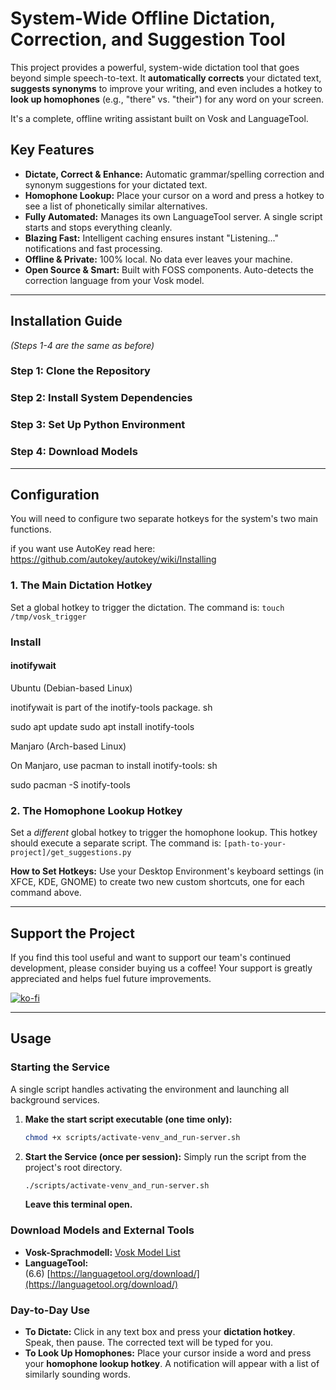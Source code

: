# System-Wide Offline Dictation, Correction, and Suggestion Tool

This project provides a powerful, system-wide dictation tool that goes beyond simple speech-to-text. It **automatically corrects** your dictated text, **suggests synonyms** to improve your writing, and even includes a hotkey to **look up homophones** (e.g., "there" vs. "their") for any word on your screen.

It's a complete, offline writing assistant built on Vosk and LanguageTool.

## Key Features

*   **Dictate, Correct & Enhance:** Automatic grammar/spelling correction and synonym suggestions for your dictated text.
*   **Homophone Lookup:** Place your cursor on a word and press a hotkey to see a list of phonetically similar alternatives.
*   **Fully Automated:** Manages its own LanguageTool server. A single script starts and stops everything cleanly.
*   **Blazing Fast:** Intelligent caching ensures instant "Listening..." notifications and fast processing.
*   **Offline & Private:** 100% local. No data ever leaves your machine.
*   **Open Source & Smart:** Built with FOSS components. Auto-detects the correction language from your Vosk model.

---

## Installation Guide

*(Steps 1-4 are the same as before)*

### Step 1: Clone the Repository
### Step 2: Install System Dependencies
### Step 3: Set Up Python Environment
### Step 4: Download Models

---

## Configuration

You will need to configure two separate hotkeys for the system's two main functions.

if you want use AutoKey read here: https://github.com/autokey/autokey/wiki/Installing

### 1. The Main Dictation Hotkey

Set a global hotkey to trigger the dictation. The command is:
`touch /tmp/vosk_trigger`

### Install

#### inotifywait
Ubuntu (Debian-based Linux)

inotifywait is part of the inotify-tools package.
sh

sudo apt update
sudo apt install inotify-tools

Manjaro (Arch-based Linux)

On Manjaro, use pacman to install inotify-tools:
sh

sudo pacman -S inotify-tools


### 2. The Homophone Lookup Hotkey

Set a *different* global hotkey to trigger the homophone lookup. This hotkey should execute a separate script. The command is:
`[path-to-your-project]/get_suggestions.py`

**How to Set Hotkeys:** Use your Desktop Environment's keyboard settings (in XFCE, KDE, GNOME) to create two new custom shortcuts, one for each command above.

---


## Support the Project

If you find this tool useful and want to support our team's continued development, please consider buying us a coffee! Your support is greatly appreciated and helps fuel future improvements.

[![ko-fi](https://storage.ko-fi.com/cdn/useruploads/C0C445TF6/qrcode.png?v=5151393b-8fbb-4a04-82e2-67fcaea9d5d8?v=2)](https://ko-fi.com/C0C445TF6)

---


## Usage



### Starting the Service

A single script handles activating the environment and launching all background services.

1.  **Make the start script executable (one time only):**
    ```bash
    chmod +x scripts/activate-venv_and_run-server.sh
    ```

2.  **Start the Service (once per session):**
    Simply run the script from the project's root directory.
    ```bash
    ./scripts/activate-venv_and_run-server.sh
    ```
    **Leave this terminal open.**
    
### Download Models and External Tools

- **Vosk-Sprachmodell:** [Vosk Model List](https://alphacephei.com/vosk/models)
- **LanguageTool:**  
   (6.6) [https://languagetool.org/download/](https://languagetool.org/download/) 
  

### Day-to-Day Use

*   **To Dictate:** Click in any text box and press your **dictation hotkey**. Speak, then pause. The corrected text will be typed for you.
*   **To Look Up Homophones:** Place your cursor inside a word and press your **homophone lookup hotkey**. A notification will appear with a list of similarly sounding words.

